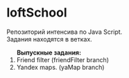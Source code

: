 # loftSchool

Репозиторий интенсива по Java Script. <br>
Задания находятся в ветках.<br>
<ol><b> Выпускные задания: </b>
<li> Friend filter (friendFilter branch) </li>
<li> Yandex maps. (yaMap branch) </li>
</ol>
